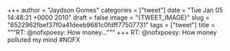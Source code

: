 
+++
author = "Jaydson Gomes"
categories = ["tweet"]
date = "Tue Jan 05 14:48:21 +0000 2010"
draft = false
image = "{TWEET_IMAGE}"
slug = "6522962fbef37f0a41deeb9681c0fdff77507731"
tags = ["tweet"]
title = """RT: @nofxpoesy: How money..."""
+++
RT: @nofxpoesy: How money polluted my mind #NOFX
